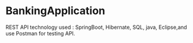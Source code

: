 # BankingApplication
REST API
technology used : SpringBoot, Hibernate, SQL, java, Eclipse,and  use Postman for testing API.
